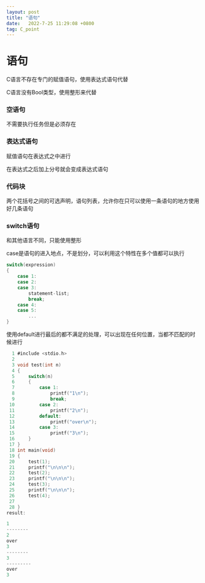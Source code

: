 ```yaml
---
layout: post
title: "语句"  
date:   2022-7-25 11:29:08 +0800
tag: C_point
---
```


# 语句

C语言不存在专门的赋值语句，使用表达式语句代替

C语言没有Bool类型，使用整形来代替

### 空语句

不需要执行任务但是必须存在

### 表达式语句

赋值语句在表达式之中进行

在表达式之后加上分号就会变成表达式语句

### 代码块

两个花括号之间的可选声明，语句列表，允许你在只可以使用一条语句的地方使用好几条语句

### switch语句

和其他语言不同，只能使用整形

case是语句的进入地点，不是划分，可以利用这个特性在多个值都可以执行

```C
switch(expression)
{
    case 1:
    case 2:
    case 3:
        statement-list;
        break;
    case 4:
    case 5:
        ...  
}
```

使用default进行最后的都不满足的处理，可以出现在任何位置，当都不匹配的时候进行

```C
  1 #include <stdio.h>                                                                    
  2 
  3 void test(int n)
  4 {
  5     switch(n)
  6     {
  7         case 1:
  8             printf("1\n");
  9             break;
 10         case 2:
 11             printf("2\n");
 12         default:
 13             printf("over\n");
 14         case 3:
 15             printf("3\n");
 16     }
 17 }
 18 int main(void)
 19 {
 20     test(1);
 21     printf("\n\n\n");
 22     test(2);
 23     printf("\n\n\n");
 24     test(3);
 25     printf("\n\n\n");
 26     test(4);
 27 
 28 }
result:

1
--------
2
over
3
--------
3
---------
over
3
```

